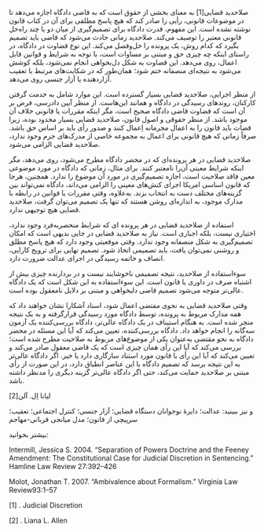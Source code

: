  صلاحدید قضایی[1] به معنای بخشی از حقوق است که به قاضی دادگاه اجازه می‌دهد تا در موضوعات قانونی، رأیی را صادر کند که هیچ پاسخ مطلقی برای آن در کتاب قانون نوشته نشده است. این مفهوم، قدرت دادگاه برای تصمیم‌گیری از میان دو یا چند راه‌حل قانونی معتبر را توصیف می‌کند. صلاحدید زمانی حادث می‌شود که قاضی باید تصمیم بگیرد که کدام روش، یک پرونده را حل‌وفصل می‌کند. این نوع قضاوت در دادگاه، در راستای اینکه چه چیزی حق و مبتنی بر مساوات است، با توجه به شرایط و قوانین قابل اعمال، روی می‌دهد. این قضاوت به شکل دل‌بخواهی انجام نمی‌شود، بلکه کوشش می‌شود به نتیجه‌ای منصفانه ختم شود؛ همان‌طور که در شکایت‌های مرتبط با تعقیب آزار‌دهنده یا آزار جنسی روی می‌دهد.

از منظر اجرایی، صلاحدید قضایی بسیار گسترده است. این موارد شامل به خدمت گرفتن کارکنان، روندهای رسیدگی در دادگاه و همانند این‌هاست. از منظر آیین دادرسی، فرض بر آن است که قضاوت قاضی دادگاه صحیح است، مگر اینکه مقررات یا قانونی خلاف آن موجود باشد. از منظر حقوقی و اصول قانون، صلاحدید قضایی بسیار محدود بوده، زیرا قضات باید قانون را به اعمال مجرمانه اِعمال کنند و صدور رأی باید بر اساس حق باشد. صرفاً زمانی که هیچ قانونی برای اعمال به مجموعه خاصی از مدرک‌های جرم وجود ندارد، صلاحدید قضایی الزامی می‌شود.

صلاحدید قضایی در هر پرونده‌ای که در محضر دادگاه مطرح می‌شود، روی می‌دهد، مگر اینکه شرایط معینی آن‌را نامعتبر کنند. برای مثال، زمانی که دادگاه در مورد موضوعی معین فاقد صلاحیت است، اجازه تصمیم‌گیری در مورد آن موضوع را ندارد. همچنین، هرجا که قانون اساسی امریکا اجرای کنش‌های معینی را الزامی می‌داند، دادگاه نمی‌تواند بین گزینه‌های مختلف دست به انتخاب بزند. به‌علاوه، وقتی مقررات یا قوانین در رابطه با مدارک موجود، به اندازه‌ای روشن هستند که تنها یک تصمیم می‌توان گرفت، صلاحدید قضایی هیچ توجیهی ندارد.

استفاده از صلاحدید قضایی در هر پرونده ای که شرایط منحصربه‌فرد وجود ندارد، اختیاری نیست، بلکه اجباری است. نیاز به صلاحدید قضایی در جایی بدیهی است که امکان تصمیم‌گیری به شکل منصفانه وجود ندارد. وقتی موقعیتی وجود دارد که هیچ پاسخ مطلق و روشنی نمی‌توان یافت، باید تصمیمی اتخاذ شود. تصمیم نهایی برای ترویج کارایی، انصاف و خاتمه رسیدگی در اجرای عدالت ضرورت دارد.

سوءاستفاده از صلاحدید، نتیجه تصمیمی ناخوشایند نیست و در بردارنده چیزی بیش از اشتباه صرف در داوری یا قانون است. این سوءاستفاده به این شکل است که یک دادگاه عالی‌تر متوجه می‌شود تصمیم قاضی دلبخواهی و مبتنی بر دلایل نامعقول بوده است.

وقتی صلاحدید قضایی به نحوی مقتضی اعمال شود، اسناد آشکارا نشان خواهند داد که همه مدارک مربوط به پرونده، توسط دادگاه مورد رسیدگی قرارگرفته و به یک نتیجه منجر شده است. به هنگام استیناف در یک دادگاه عالی‌تر، دادگاه بررسی‌کننده یک آزمون سه‌گانه را انجام خواهد داد. دادگاه بررسی‌کننده، تعیین می‌کند که آیا این مسئله در محضر دادگاه به نحو مقتضی به‌عنوان یکی از موضوع‌های مربوط به صلاحیت مطرح شده است؛ بررسی می‌کند که آیا این رأی همان چیزی است که یک قاضی معقول صادر می‌کند و تعیین می‌کند که آیا این رأی با قانون مورد استناد سازگاری دارد یا خیر. اگر دادگاه عالی‌تر به این نتیجه برسد که تصمیم دادگاه با این عناصر انطباق دارد، در این صورت از رأی مبتنی بر صلاحدید حمایت می‌کند، حتی اگر دادگاه عالی‌تر گزینه دیگری را مدنظر داشته باشد.

 لیانا اِل. آلن[2]

و نیز ببینید: عدالت؛ دایرۀ نوجوانان دستگاه قضایی؛ آزار جنسی؛ کنترل اجتماعی؛ تعقیب؛ سرپیچی از قانون؛ مدل میانجی قربانی-مهاجم

  


بیشتر بخوانید:

  


Intermill, Jessica S. 2004. “Separation of Powers Doctrine and the Feeney Amendment: The Constitutional Case for Judicial Discretion in Sentencing.” Hamline Law Review 27:392–426

Molot, Jonathan T. 2007. “Ambivalence about Formalism.” Virginia Law Review93:1–57

  


 [1] . Judicial Discretion 

[2] . Liana L. Allen

  


 

  


 

  


 

 